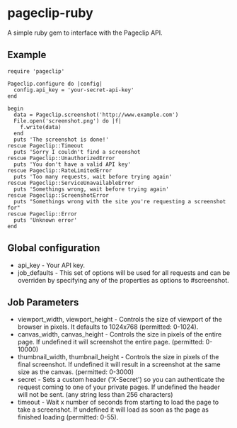 # pageclip-ruby

A simple ruby gem to interface with the Pageclip API.

## Example

```
require 'pageclip'

Pageclip.configure do |config|
  config.api_key = 'your-secret-api-key'
end

begin
  data = Pageclip.screenshot('http://www.example.com')
  File.open('screenshot.png') do |f|
    f.write(data)
  end
  puts 'The screenshot is done!'
rescue Pageclip::Timeout
  puts 'Sorry I couldn't find a screenshot
rescue Pageclip::UnauthorizedError
  puts 'You don't have a valid API key'
rescue Pageclip::RateLimitedError
  puts 'Too many requests, wait before trying again'
rescue Pageclip::ServiceUnavailableError
  puts 'Somethings wrong, wait before trying again'
rescue Pageclip::ScreenshotError
  puts "Somethings wrong with the site you're requesting a screenshot for"
rescue Pageclip::Error
  puts 'Unknown error'
end
```

## Global configuration

 * api_key - Your API key.
 * job_defaults - This set of options will be used for all requests and
   can be overriden by specifying any of the properties as options to
   #screenshot.

## Job Parameters

 * viewport_width, viewport_height - Controls the size of viewport of
   the browser in pixels. It defaults to 1024x768 (permitted: 0-1024).
 * canvas_width, canvas_height - Controls the size in pixels of the
   entire page. If undefined it will screenshot the entire page.
   (permitted: 0-10000)
 * thumbnail_width, thumbnail_height - Controls the size in pixels of the
   final screenshot. If undefined it will result in a screenshot at the
   same size as the canvas. (permitted: 0-3000)
 * secret - Sets a custom header ('X-Secret') so you can authenticate
   the request coming to one of your private pages. If undefined the
   header will not be sent. (any string less than 256 characters)
 * timeout - Wait x number of seconds from starting to load the page to
   take a screenshot. If undefined it will load as soon as the page as
   finished loading (permitted: 0-55).
